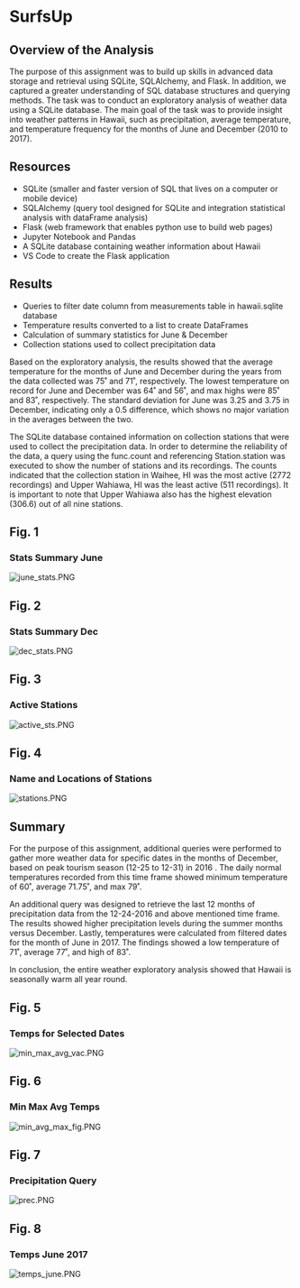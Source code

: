 # SurfsUp

## Overview of the Analysis

The purpose of this assignment was to build up skills in advanced data storage and retrieval using SQLite, SQLAlchemy, and Flask. In addition, we captured a greater understanding of SQL database structures and querying methods. The task was to conduct an exploratory analysis of weather data using a SQLite database. The main goal of the task was to provide insight into weather patterns in Hawaii, such as precipitation, average temperature, and temperature frequency for the months of June and December  (2010 to 2017). 


## Resources

- SQLite (smaller and faster version of SQL that lives on a computer or mobile device)
- SQLAlchemy (query tool designed for SQLite and integration statistical analysis with dataFrame analysis)
- Flask (web framework that enables python use to build web pages)
- Jupyter Notebook and Pandas
- A SQLite database containing weather information about Hawaii
- VS Code to create the Flask application


## Results

- Queries to filter date column from measurements table in hawaii.sqlite database 
- Temperature results converted to a list to create DataFrames
- Calculation of summary statistics for June & December
- Collection stations used to collect precipitation data

Based on the exploratory analysis, the results showed that the average temperature for the months of June and December during the years from the data collected was 75˚ and 71˚, respectively. The lowest temperature on record for June and December was 64˚ and 56˚, and max highs were 85˚ and 83˚, respectively. The standard deviation for June was 3.25 and 3.75 in December, indicating only a 0.5 difference, which shows no major variation in the averages between the two. 

The SQLite database contained information on collection stations that were used to collect the precipitation data. In order to determine the reliability of the data, a query using the func.count and referencing Station.station was executed to show the number of stations and its recordings. The counts indicated that the collection station in Waihee, HI was the most active (2772 recordings) and Upper Wahiawa, HI was the least active (511 recordings). It is important to note that Upper Wahiawa also has the highest elevation (306.6) out of all nine stations.

## Fig. 1

### Stats Summary June
![june_stats.PNG](Resources/june_stats.png)

## Fig. 2

### Stats Summary Dec
![dec_stats.PNG](Resources/dec_stats.png)

## Fig. 3

### Active Stations 
![active_sts.PNG](Resources/active_sts.png)

## Fig. 4

### Name and Locations of Stations
![stations.PNG](Resources/stations.png)


## Summary

For the purpose of this assignment, additional queries were performed to gather more weather data for specific dates in the months of December, based on peak tourism season (12-25 to 12-31) in 2016 . The daily normal temperatures recorded from this time frame showed minimum  temperature of 60˚, average 71.75˚, and max 79˚.

An additional query was designed to retrieve the last 12 months of precipitation data from the 12-24-2016 and above mentioned time frame. The results showed higher precipitation levels during the summer months versus December. Lastly, temperatures were calculated from filtered dates for the month of June in 2017. The findings showed a low temperature of 71˚, average 77˚, and high of 83˚.

In conclusion, the entire weather exploratory analysis showed that Hawaii is seasonally warm all year round. 

## Fig. 5

### Temps for Selected Dates
![min_max_avg_vac.PNG](Resources/min_max_avg_vac.png)

## Fig. 6

### Min Max Avg Temps
![min_avg_max_fig.PNG](Resources/min_avg_max_fig.png)

## Fig. 7

### Precipitation Query
![prec.PNG](Resources/prec.png)


## Fig. 8

### Temps June 2017
![temps_june.PNG](Resources/temps_june.png)




